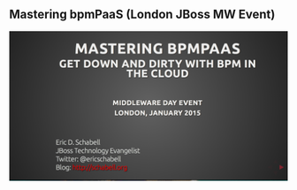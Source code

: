 Mastering bpmPaaS (London JBoss MW Event)
-----------------------------------------
![Cover Slide](https://raw.githubusercontent.com/eschabell/presentation-mastering-bpmpaas/master/cover.png)
